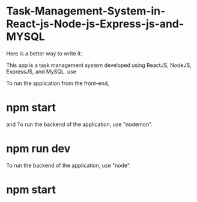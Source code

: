 # Task-Management-System-in-React-js-Node-js-Express-js-and-MYSQL


Here is a better way to write it:

This app is a task management system developed using ReactJS, NodeJS, ExpressJS, and MySQL.
 use
 









To run the application from the front-end,
 # npm start  
 
   and 
 To run the backend of the application, use "nodemon".
 # npm run dev  

To run the backend of the application, use "node".
# npm start



